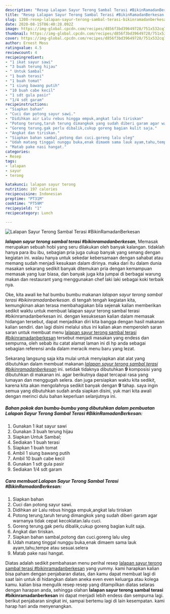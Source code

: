 ```yaml
---
description: "Resep Lalapan Sayur Terong Sambal Terasi #BikinRamadanBerkesan yang simpel"
title: "Resep Lalapan Sayur Terong Sambal Terasi #BikinRamadanBerkesan yang simpel"
slug: 1208-resep-lalapan-sayur-terong-sambal-terasi-bikinramadanberkesan-yang-simpel
date: 2020-08-15T06:40:28.092Z
image: https://img-global.cpcdn.com/recipes/d856f3bd39649728/751x532cq70/lalapan-sayur-terong-sambal-terasi-bikinramadanberkesan-foto-resep-utama.jpg
thumbnail: https://img-global.cpcdn.com/recipes/d856f3bd39649728/751x532cq70/lalapan-sayur-terong-sambal-terasi-bikinramadanberkesan-foto-resep-utama.jpg
cover: https://img-global.cpcdn.com/recipes/d856f3bd39649728/751x532cq70/lalapan-sayur-terong-sambal-terasi-bikinramadanberkesan-foto-resep-utama.jpg
author: Ernest Moss
ratingvalue: 4.5
reviewcount: 4
recipeingredient:
- "1 ikat sayur sawi"
- "3 buah terung hijau"
- " Untuk Sambal"
- "1 buah terasi"
- "1 buah tomat"
- "1 siung bawang putih"
- "10 buah cabe kecil"
- "1 sdt gula pasir"
- "1/4 sdt garam"
recipeinstructions:
- "Siapkan bahan"
- "Cuci dan potong sayur sawi."
- "Didihkan air Lalu rebus hingga empuk,angkat lalu tiriskan"
- "Potong terung,taruh terung dimangkok yang sudah diberi garam agar warnanya tidak cepat kecoklatan.lalu cuci."
- "Goreng terung.gak perlu dibalik,cukup goreng bagian kulit saja."
- "Angkat dan tiriskan."
- "Siapkan bahan sambal,potong dan cuci.goreng lalu uleg"
- "Udah matang tinggal nunggu buka,enak dimaem sama lauk ayam,tahu,tempe atau sesuai.selera"
- "Matab pake nasi hangat."
categories:
- Resep
tags:
- lalapan
- sayur
- terong

katakunci: lalapan sayur terong 
nutrition: 197 calories
recipecuisine: Indonesian
preptime: "PT31M"
cooktime: "PT59M"
recipeyield: "1"
recipecategory: Lunch

---
```



![Lalapan Sayur Terong Sambal Terasi #BikinRamadanBerkesan](https://img-global.cpcdn.com/recipes/d856f3bd39649728/751x532cq70/lalapan-sayur-terong-sambal-terasi-bikinramadanberkesan-foto-resep-utama.jpg)

<b><i>lalapan sayur terong sambal terasi #bikinramadanberkesan</i></b>, Memasak merupakan sebuah hobi yang seru dilakukan oleh banyak kalangan. tidaklah hanya para ibu ibu, sebagian pria juga cukup banyak yang senang dengan kegiatan ini. walau hanya untuk sekedar kebersamaan dengan sahabat atau memang sudah menjadi kesukaan dalam dirinya. maka dari itu dalam dunia masakan sekarang sedikit banyak ditemukan pria dengan kemampuan memasak yang luar biasa, dan banyak juga kita jumpai di berbagai warung makan dan restaurant yang menggunakan chef laki laki sebagai koki terbaik nya.



Oke, kita awali ke hal bumbu bumbu makanan <i>lalapan sayur terong sambal terasi #bikinramadanberkesan</i>. di tengah tengah kegiatan kita, kemungkinan akan terasa membahagiakan bila sejenak kalian memberikan sedikit waktu untuk membuat lalapan sayur terong sambal terasi #bikinramadanberkesan ini. dengan kesuksesan kalian dalam memasak hidangan tersebut, dapat menjadikan diri kita bangga dengan hasil makanan kalian sendiri. dan lagi disini melalui situs ini kalian akan memperoleh saran saran untuk membuat menu <u>lalapan sayur terong sambal terasi #bikinramadanberkesan</u> tersebut menjadi masakan yang endess dan sempurna, oleh sebab itu catat alamat laman ini di hp anda sebagai sebagian referensi anda dalam meracik menu baru yang lezat.


Sekarang langsung saja kita mulai untuk menyiapkan alat alat yang dibutuhkan dalam membuat makanan <u><i>lalapan sayur terong sambal terasi #bikinramadanberkesan</i></u> ini. setidak tidaknya dibutuhkan <b>9</b> komposisi yang dibutuhkan di makanan ini. agar berikutnya dapat tercapai rasa yang lumayan dan menggugah selera. dan juga persiapkan waktu kita sedikit, karena kita akan mengolahnya sedikit banyak dengan <b>9</b> tahap. saya ingin semua yang dibutuhkan sudah anda siapkan disini, yuk mari kita awali dengan merinci dulu bahan keperluan selanjutnya ini.

<!--inarticleads1-->

##### Bahan pokok dan bumbu-bumbu yang dibutuhkan dalam pembuatan Lalapan Sayur Terong Sambal Terasi #BikinRamadanBerkesan:

1. Gunakan 1 ikat sayur sawi
1. Gunakan 3 buah terung hijau
1. Siapkan  Untuk Sambal;
1. Sediakan 1 buah terasi
1. Siapkan 1 buah tomat
1. Ambil 1 siung bawang putih
1. Ambil 10 buah cabe kecil
1. Gunakan 1 sdt gula pasir
1. Sediakan 1/4 sdt garam




<!--inarticleads2-->

##### Cara membuat Lalapan Sayur Terong Sambal Terasi #BikinRamadanBerkesan:

1. Siapkan bahan
1. Cuci dan potong sayur sawi.
1. Didihkan air Lalu rebus hingga empuk,angkat lalu tiriskan
1. Potong terung,taruh terung dimangkok yang sudah diberi garam agar warnanya tidak cepat kecoklatan.lalu cuci.
1. Goreng terung.gak perlu dibalik,cukup goreng bagian kulit saja.
1. Angkat dan tiriskan.
1. Siapkan bahan sambal,potong dan cuci.goreng lalu uleg
1. Udah matang tinggal nunggu buka,enak dimaem sama lauk ayam,tahu,tempe atau sesuai.selera
1. Matab pake nasi hangat.




Diatas adalah sedikit pembahasan menu perihal resep <u>lalapan sayur terong sambal terasi #bikinramadanberkesan</u> yang yummy. kami harapkan kalian bisa paham dengan penjabaran diatas, dan kamu dapat membuat lagi di saat lain untuk di hidangkan dalam aneka even even keluarga atau kolega kamu. kalian bisa mengulik resep resep yang ditampilkan diatas selaras dengan harapan anda, sehingga olahan <b>lalapan sayur terong sambal terasi #bikinramadanberkesan</b> ini dapat menjadi lebih endess dan sempurna lagi. berikut penjabaran singkat ini, sampai bertemu lagi di lain kesempatan. kami harap hari anda menyenangkan.
